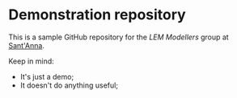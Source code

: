 # Demonstration repository

This is a sample GitHub repository for the *LEM Modellers* group at [Sant'Anna](https://www.santannapisa.it/).

Keep in mind:
* It's just a demo;
* It doesn't do anything useful;
